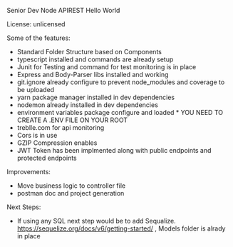Senior Dev Node APIREST Hello World

License: unlicensed

Some of the features:

* Standard Folder Structure based on Components
* typescript installed and commands are already setup
* Junit for Testing and command for test monitoring is in place
* Express and Body-Parser libs installed and working
* git.ignore already configure to prevent node_modules and coverage to be uploaded
* yarn package manager installed in dev dependencies
* nodemon already installed in dev dependencies
* environment variables  package configure and loaded * YOU NEED TO CREATE A .ENV FILE ON YOUR ROOT
* treblle.com for api monitoring
* Cors is in use
* GZIP Compression enables
* JWT Token has been implmented along with public endpoints and protected endpoints

Improvements:
* Move business logic to controller file
* postman doc and project generation

Next Steps:
* If using any SQL next step would be to add Sequalize. https://sequelize.org/docs/v6/getting-started/ , Models folder is alrady in place
